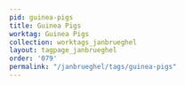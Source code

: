 ```yaml
---
pid: guinea-pigs
title: Guinea Pigs
worktag: Guinea Pigs
collection: worktags_janbrueghel
layout: tagpage_janbrueghel
order: '079'
permalink: "/janbrueghel/tags/guinea-pigs"
---
```

